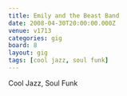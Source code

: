 ```yaml
---
title: Emily and the Beast Band
date: 2008-04-30T20:00:00.000Z
venue: v1713
categories: gig
board: 8
layout: gig
tags: [cool jazz, soul funk]
---
```

Cool Jazz, Soul Funk